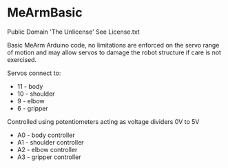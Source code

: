 # MeArmBasic
Public Domain 'The Unlicense'
See License.txt

Basic MeArm Arduino code, no limitations are enforced on the servo range of motion and may allow servos to damage the robot structure if care is not exercised.

Servos connect to:
* 11 - body
* 10 - shoulder
* 9  - elbow
* 6  - gripper

Controlled using potentiometers acting as voltage dividers 0V to 5V
* A0 - body controller
* A1 - shoulder controller
* A2 - elbow controller
* A3 - gripper controller
